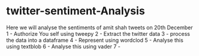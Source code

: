 # twitter-sentiment-Analysis
Here we will analyse the sentiments of amit shah tweets on 20th December
1 - Authorize You self using tweepy
2 - Extract the twitter data
3 - process the data into a dataframe
4 - Represent using wordclod
5 - Analyse this using textblob
6 - Analyse this using vader
7 - 
